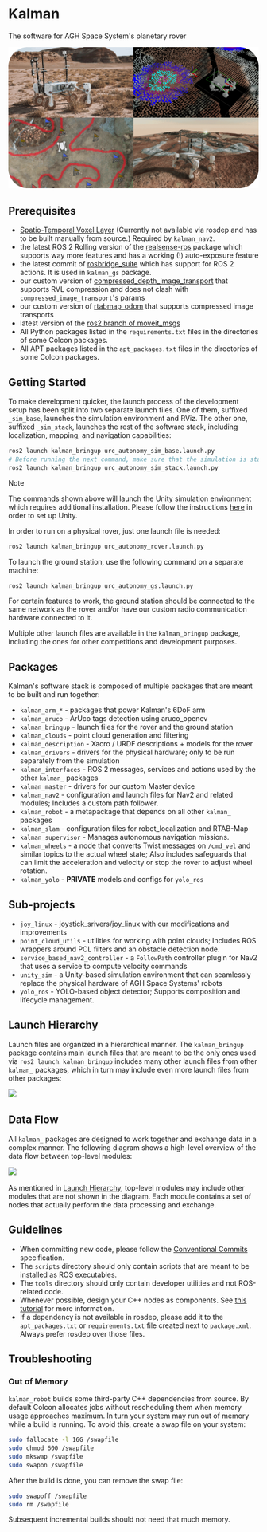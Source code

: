 # Kalman

The software for AGH Space System's planetary rover

![](./docs/cover.png)

## Prerequisites

- [Spatio-Temporal Voxel Layer](https://github.com/SteveMacenski/spatio_temporal_voxel_layer) (Currently not available via rosdep and has to be built manually from source.) Required by `kalman_nav2`.
- the latest ROS 2 Rolling version of the [realsense-ros](https://github.com/IntelRealSense/realsense-ros) package which supports way more features and has a working (!) auto-exposure feature
- the latest commit of [rosbridge_suite](https://github.com/RobotWebTools/rosbridge_suite) which has support for ROS 2 actions. It is used in `kalman_gs` package.
- our custom version of [compressed_depth_image_transport](https://github.com/agh-space-systems-rover/compressed_depth_image_transport) that supports RVL compression and does not clash with `compressed_image_transport`'s params
- our custom version of [rtabmap_odom](https://github.com/agh-space-systems-rover/rtabmap_odom) that supports compressed image transports
- latest version of the [ros2 branch of moveit_msgs](https://github.com/moveit/moveit_msgs/tree/ros2)
- All Python packages listed in the `requirements.txt` files in the directories of some Colcon packages.
- All APT packages listed in the `apt_packages.txt` files in the directories of some Colcon packages.

## Getting Started

To make development quicker, the launch process of the development setup has been split into two separate launch files. One of them, suffixed `_sim_base`, launches the simulation environment and RViz. The other one, suffixed `_sim_stack`, launches the rest of the software stack, including localization, mapping, and navigation capabilities:
```bash
ros2 launch kalman_bringup urc_autonomy_sim_base.launch.py
# Before running the next command, make sure that the simulation is started and sensor messages are being published.
ros2 launch kalman_bringup urc_autonomy_sim_stack.launch.py
```
> [!NOTE]
> The commands shown above will launch the Unity simulation environment which requires additional installation.
> Please follow the instructions [here](https://github.com/agh-space-systems-rover/unity_sim#Getting-Started) in order to set up Unity.

In order to run on a physical rover, just one launch file is needed:
```bash
ros2 launch kalman_bringup urc_autonomy_rover.launch.py
```

To launch the ground station, use the following command on a separate machine:
```bash
ros2 launch kalman_bringup urc_autonomy_gs.launch.py
```
For certain features to work, the ground station should be connected to the same network as the rover and/or have our custom radio communication hardware connected to it.

Multiple other launch files are available in the `kalman_bringup` package, including the ones for other competitions and development purposes.

## Packages

Kalman's software stack is composed of multiple packages that are meant to be built and run together:
- `kalman_arm_*` - packages that power Kalman's 6DoF arm
- `kalman_aruco` - ArUco tags detection using aruco_opencv
- `kalman_bringup` - launch files for the rover and the ground station
- `kalman_clouds` - point cloud generation and filtering
- `kalman_description` - Xacro / URDF descriptions + models for the rover
- `kalman_drivers` - drivers for the physical hardware; only to be run separately from the simulation
- `kalman_interfaces` - ROS 2 messages, services and actions used by the other `kalman_` packages
- `kalman_master` - drivers for our custom Master device
- `kalman_nav2` - configuration and launch files for Nav2 and related modules; Includes a custom path follower.
- `kalman_robot` - a metapackage that depends on all other `kalman_` packages
- `kalman_slam` - configuration files for robot_localization and RTAB-Map
- `kalman_supervisor` - Manages autonomous navigation missions.
- `kalman_wheels` - a node that converts Twist messages on `/cmd_vel` and similar topics to the actual wheel state; Also includes safeguards that can limit the acceleration and velocity or stop the rover to adjust wheel rotation.
- `kalman_yolo` - **PRIVATE** models and configs for `yolo_ros`

## Sub-projects

- `joy_linux` - joystick_srivers/joy_linux with our modifications and improvements
- `point_cloud_utils` - utilities for working with point clouds; Includes ROS wrappers around PCL filters and an obstacle detection node.
- `service_based_nav2_controller` - a `FollowPath` controller plugin for Nav2 that uses a service to compute velocity commands
- `unity_sim` - a Unity-based simulation environment that can seamlessly replace the physical hardware of AGH Space Systems' robots
- `yolo_ros` - YOLO-based object detector; Supports composition and lifecycle management.

## Launch Hierarchy

Launch files are organized in a hierarchical manner. The `kalman_bringup` package contains main launch files that are meant to be the only ones used via `ros2 launch`. `kalman_bringup` includes many other launch files from other `kalman_` packages, which in turn may include even more launch files from other packages:

![](https://quickchart.io/graphviz?graph=digraph{kalman_bringup->kalman_description;kalman_bringup->kalman_drivers->kalman_master;kalman_bringup->kalman_slam;kalman_bringup->kalman_nav2;kalman_bringup->kalman_wheels;kalman_bringup->"...";})

## Data Flow

All `kalman_` packages are designed to work together and exchange data in a complex manner. The following diagram shows a high-level overview of the data flow between top-level modules:

![](https://quickchart.io/graphviz?graph=digraph{kalman_drivers->kalman_clouds[label="RGB-D"];kalman_drivers->kalman_slam[label="IMU,%20RGB-D"];kalman_clouds->kalman_slam[label="Point%20Cloud"];kalman_clouds->kalman_nav2[label="Point%20Cloud"];kalman_slam->kalman_nav2[label="Odometry"];kalman_nav2->kalman_wheels[label="Twist"];kalman_wheels->kalman_drivers[label="Wheel%20State"];kalman_supervisor->kalman_nav2[label="Send%20Goal"];kalman_nav2->kalman_supervisor[label="Goal%20Status"];kalman_drivers->kalman_aruco[label="RGB"];kalman_aruco->kalman_supervisor[label="Detections"];kalman_gs->kalman_supervisor[label="Objectives"];kalman_supervisor->kalman_drivers[label="Status%20Signaling"]})

As mentioned in [Launch Hierarchy](#launch-hierarchy), top-level modules may include other modules that are not shown in the diagram. Each module contains a set of nodes that actually perform the data processing and exchange.

## Guidelines

- When committing new code, please follow the [Conventional Commits](https://www.conventionalcommits.org/en/v1.0.0/) specification.
- The `scripts` directory should only contain scripts that are meant to be installed as ROS executables.
- The `tools` directory should only contain developer utilities and not ROS-related code.
- Whenever possible, design your C++ nodes as components. See [this tutorial](https://docs.ros.org/en/iron/Tutorials/Intermediate/Writing-a-Composable-Node.html) for more information.
- If a dependency is not available in rosdep, please add it to the `apt_packages.txt` or `requirements.txt` file created next to `package.xml`. Always prefer rosdep over those files.

## Troubleshooting

### Out of Memory

`kalman_robot` builds some third-party C++ dependencies from source. By default Colcon allocates jobs without rescheduling them when memory usage approaches maximum. In turn your system may run out of memory while a build is running. To avoid this, create a swap file on your system:
```bash
sudo fallocate -l 16G /swapfile
sudo chmod 600 /swapfile
sudo mkswap /swapfile
sudo swapon /swapfile
```
After the build is done, you can remove the swap file:
```bash
sudo swapoff /swapfile
sudo rm /swapfile
```
Subsequent incremental builds should not need that much memory.
